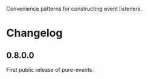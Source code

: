 Convenience patterns for constructing event listeners.

# Changelog

## 0.8.0.0

First public release of pure-events.
